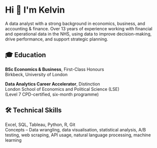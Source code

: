 # Hi 👋 I'm Kelvin

A data analyst with a strong background in economics, business, and accounting & finance. Over 13 years of experience working with financial and operational data in the NHS, using data to improve decision-making, drive performance, and support strategic planning.

## 🎓 Education

**BSc Economics & Business**, First-Class Honours  
Birkbeck, University of London

**Data Analytics Career Accelerator**, Distinction  
London School of Economics and Political Science (LSE)  
(Level 7 CPD-certified, six-month programme)

## 🛠️ Technical Skills

Excel, SQL, Tableau, Python, R, Git  
Concepts – Data wrangling, data visualisation, statistical analysis, A/B testing, web scraping, API usage, natural language processing, machine learning
